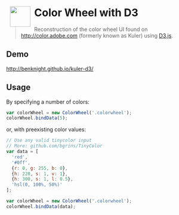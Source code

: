 <h1><img src="https://raw.githubusercontent.com/benknight/kuler-d3/master/wheel.png" align="left" width="55" hspace="10">Color Wheel with D3</h1>

> Reconstruction of the color wheel UI found on http://color.adobe.com (formerly known as Kuler) using [D3.js](https://github.com/mbostock/d3).

## Demo

http://benknight.github.io/kuler-d3/

## Usage

By specifying a number of colors:

```javascript
var colorWheel = new ColorWheel('.colorwheel');
colorWheel.bindData(5);
```
    
or, with preexisting color values:

```javascript
// Use any valid tinycolor input
// More: github.com/bgrins/TinyColor
var data = [
  'red', 
  '#0ff', 
  {r: 0, g: 255, b: 0},
  {h: 220, s: 1, v: 1},
  {h: 300, s: 1, l: 0.5},
  'hsl(0, 100%, 50%)'
];

var colorWheel = new ColorWheel('.colorwheel');
colorWheel.bindData(data);
```
